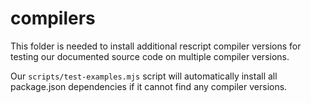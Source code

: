 # compilers

This folder is needed to install additional rescript compiler versions for testing our documented source code on multiple compiler versions.

Our `scripts/test-examples.mjs` script will automatically install all package.json dependencies if it cannot find any compiler versions.
